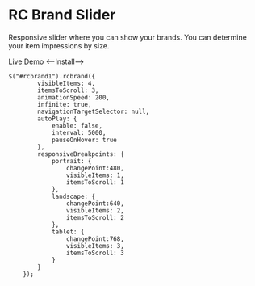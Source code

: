 # RC Brand Slider

Responsive slider where you can show your brands. You can determine your item impressions by size.

<a href="http://developer.oguzhansengul.com/brand-slider/" target="_blank">Live Demo</a>
<--Install-->

```
$("#rcbrand1").rcbrand({
        visibleItems: 4,
        itemsToScroll: 3,
        animationSpeed: 200,
        infinite: true,
        navigationTargetSelector: null,
        autoPlay: {
            enable: false,
            interval: 5000,
            pauseOnHover: true
        },
        responsiveBreakpoints: {
            portrait: {
                changePoint:480,
                visibleItems: 1,
                itemsToScroll: 1
            },
            landscape: {
                changePoint:640,
                visibleItems: 2,
                itemsToScroll: 2
            },
            tablet: {
                changePoint:768,
                visibleItems: 3,
                itemsToScroll: 3
            }
        }
    });
```
